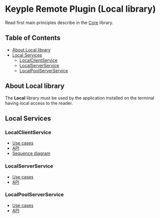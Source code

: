 # Keyple Remote Plugin (Local library)

Read first main principles describe in the [Core](../core/README.md) library.

## Table of Contents

* [About Local library](#about-local-library)
* [Local Services](#local-services)
    * [LocalClientService](#localclientservice)
    * [LocalServerService](#localserverservice)
    * [LocalPoolServerService](#localpoolserverservice)

## About Local library

The **Local** library must be used by the application installed on the terminal having local access to the reader.

## Local Services

### LocalClientService

* [Use cases](../core/README.md#remote-server-plugin)
* [API](../core/README.md#remote-server-plugin-api-class-diagram)
* [Sequence diagram](../core/README.md#remote-server-plugin-sequence-diagram)

### LocalServerService

* [Use cases](../core/README.md#remote-client-plugin)
* [API](../core/README.md#remote-client-plugin-api-class-diagram)

### LocalPoolServerService

* [Use cases](../core/README.md#remote-pool-client-plugin)
* [API](../core/README.md#remote-pool-client-plugin-api-class-diagram)
